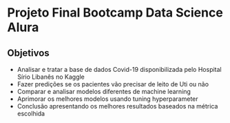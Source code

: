 # Projeto Final Bootcamp Data Science Alura

## Objetivos

* Analisar e tratar a base de dados Covid-19 disponibilizada pelo Hospital Sírio Libanês no Kaggle
* Fazer predições se os pacientes vão precisar de leito de Uti ou não
* Comparar e analisar modelos diferentes de machine learning
* Aprimorar os melhores modelos usando tuning hyperparameter
* Conclusão apresentando os melhores resultados baseados na métrica escolhida
